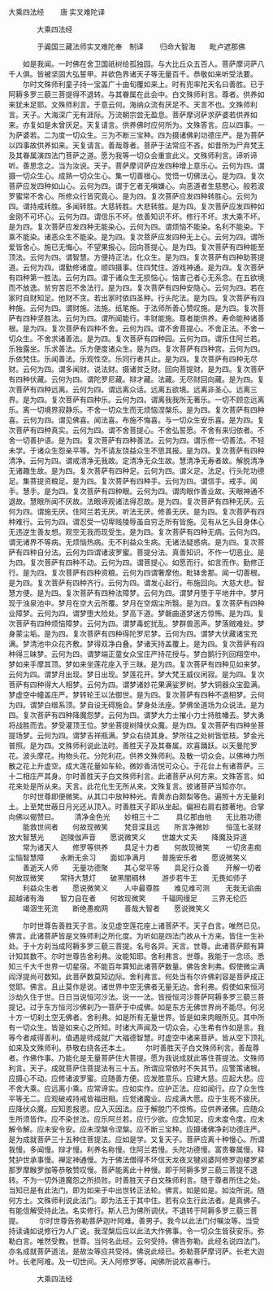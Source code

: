   大乘四法经
　　唐 实叉难陀译




　　　　大乘四法经

　　　　于阗国三藏法师实叉难陀奉　制译
　　归命大智海　　毗卢遮那佛

　　如是我闻。一时佛在舍卫国祇树给孤独园。与大比丘众五百人。菩萨摩诃萨八千人俱。皆被坚固大弘誓甲。并欲色界诸天子等无量百千。恭敬如来听受法要。
　　尔时文殊师利童子持一宝盖广十由旬覆如来上。时有兜率陀天名曰善胜。已于阿耨多罗三藐三菩提得不退转。与其眷属在此会中。白文殊师利言。尊者。供养如来犹未足耶。文殊师利言。于意云何。海纳众流有厌足不。天言不也。文殊师利言。天子。大海深广无有涯际。万流朝宗尝无盈息。菩萨摩诃萨求萨婆若供养如来。亦复如是未曾厌足。天复请言。供养佛时应何所为。文殊答言。应以四事。一为萨婆若。二为度一切众生。三为不断三宝种。四为摄诸佛刹功德庄严。是为菩萨以四事故供养如来。天复请言。善哉尊者。菩萨于法常应不吝。如昔所为尸弃梵王及其眷属演四法门菩萨之道。愿为我等一切众会重宣此义。文殊师利言。谛听谛听。善思念之。当为汝说。天子。菩萨摩诃萨应发四种增上意乐心。云何为四。谓摄一切众生心。成熟一切众生心。集一切善根心。觉悟一切佛法心。是为四。复次菩萨应发四种如山心。云何为四。谓于乞者无嗔嫌心。向恶道者生慈愍心。般若波罗蜜常不舍心。所修众行皆究竟心。是为四。复次菩萨应发四种转胜心。云何为四。谓持戒转胜。多闻转胜。大慈转胜。大悲转胜。是为四。复次菩萨应发四种如金刚不可坏心。云何为四。谓信乐不坏。依善知识不坏。修行不坏。求大乘不坏。是为四。复次菩萨应发四种无能染心。云何为四。谓烦恼不能染。名利不能染。下乘不能染。诸恶众生不能染。是为四。复次菩萨应发四种无上心。云何为四。谓所爱皆舍心。施已无悔心。不望果报心。回向菩提心。是为四。复次菩萨有四种能至顶法。云何为四。谓智慧。方便持正法。化众生。是为四。复次菩萨有四种助菩提道。云何为四。谓勤修诸度。顺四摄事。住四梵住。游戏神通。是为四。复次菩萨有四种第一胜法。云何为四。谓于诸众生无损恼心。恼害己者心无系念。在五欲境而不放逸。贫穷苦厄不舍法行。是为四。复次菩萨有四种安隐心。云何为四。若在家时自财知足。他财不贪。若出家时依四圣种。行头陀法。是为四。复次菩萨有四种施。云何为四。谓财施。法施。纸笔施。于法师所善心赞叹施。是为四。复次菩萨有四种坚胜法。云何为四。谓所闻能行。丰财能施。尊者能供养。寿命能种诸善根。是为四。复次菩萨有四种不舍。云何为四。谓不舍菩提心。不舍正法。不舍一切众生。不舍求诸善法。是为四。复次菩萨有四种园。云何为四。谓乐住阿兰若。乐独露坐。乐求善法。乐方便度诸众生。是为四。复次菩萨有四种宫。云何为四。乐依梵住。乐闻善法。乐观性空。乐同行者共止。是为四。复次菩萨有四种无尽财。云何为四。谓多闻财。说法财。摄诸贫乏财。回向菩提财。是为四。复次菩萨有四种伏藏。云何为四。谓陀罗尼藏。辩才藏。法藏。无尽财回向藏。是为四。复次菩萨有四种远离。云何为四。谓远离众话。远离五欲境。远离非圣心。远离三界。是为四。复次菩萨有四种乐。云何为四。谓离我我所无著乐。一切不顾恋远离乐。离一切境界寂静乐。不舍一切众生而无烦恼涅槃乐。是为四。复次菩萨有四种喜。云何为四。谓见佛喜。闻法喜。布施不悔喜。与一切众生安乐喜。是为四。复次菩萨有四种真实。云何为四。谓不舍菩提心。不舍弘誓愿。不舍有来归依者。不舍一切善护语。是为四。复次菩萨有四种善法。云何为四。谓乐修一切善法。不轻未学。于诸众生怨亲平等。为不请友饶益众生不思其报。是为四。复次菩萨有四种清净。云何为四。谓戒清净无我故。定清净无众生故。慧清净无寿者故。解脱清净无诸趣生故。是为四。复次菩萨有四种足。云何为四。谓义足。法足。行头陀功德足。集菩提资粮足。是为四。复次菩萨有四种手。云何为四。谓信手。戒手。闻手。慧手。是为四。复次菩萨有四种眼。云何为四。谓肉眼作善业故。天眼神通不退故。慧眼所闻不厌故。法眼谛观诸法得忍故。是为四。复次菩萨有四种无厌。云何为四。谓施无厌。住阿兰若无厌。听法无厌。修善无厌。是为四。复次菩萨有四种难行。云何为四。谓忍受一切卑贱陵辱虽自穷乏所有皆施。见有从乞头目身体心无违逆生善友想。观空无我而现受生。是为四。复次菩萨有四种无病。云何为四。谓无诸界不等病。无烦恼热病。无不利益众生病。无诸法疑惑病。是为四。复次菩萨有四种自分法。云何为四谓诸波罗蜜。菩提分法。真善知识。不作一切恶业。是为四。复次菩萨有四种不动。云何为四。谓菩提心。如愿而行。如言而作。勤修正行。是为四。复次菩萨有四种资粮。云何为四谓奢摩他。毗钵舍那。闻一切善根。是为四。复次菩萨有四种齐行。云何为四。谓发心起行。布施回向。大慈大悲。智慧方便。是为四。复次菩萨有四种法障梦。云何为四。谓梦月堕于平地井中。梦月现于浊泉池中。梦月在空大云所覆。梦月在空烟尘所翳。是为四。复次菩萨有四种业障梦。云何为四。谓梦堕大险处。梦高下道。梦磐曲道梦迷方惊怖。是为四。复次菩萨有四种烦恼障梦。云何为四。谓梦毒蛇扰乱。梦群兽恶声。梦落贼难处。梦身蒙尘垢。是为四。复次菩萨有四种得陀罗尼梦。云何为四。谓梦大伏藏诸宝充满。梦清池中众花齐敷。梦得双净白叠。梦诸天持盖覆上。是为四。复次菩萨有四种得三昧梦。云何为四。谓梦端正童女众宝庄严持花授与。梦白鹅行列回翔空中。梦如来手摩其顶。梦如来坐莲花座入于三昧。是为四。复次菩萨有四种见如来梦。云何为四。谓梦月出现。梦日出现。梦莲花开。梦大梵王威仪闲寂。是为四。复次菩萨有四种得大人相梦。云何为四。谓梦诸妙花果满娑罗树。梦大铜器众宝盈满。梦虚空中幢盖庄严。梦转轮王以法御世。是为四。复次菩萨有四种不退相梦。云何为四。谓梦白缯系顶。梦自设无碍施会。梦身处法座。梦佛坐道场为众说法。是为四。复次菩萨有四种降魔怨梦。云何为四。谓梦大力士摧小力士持胜幡去。梦大勇将战胜而去。梦受灌顶王位。梦坐菩提树降伏众魔。是为四。复次菩萨有四种坐菩提场梦。云何为四。谓梦吉祥瓶满。梦众右绕其身。梦所往之处树皆低枝。梦金光普照。是为四。文殊师利说此法时。善胜天子及其眷属。欢喜踊跃。以天曼陀罗花。波头摩花。拘物头花。分陀利花。供养文殊师利。及散一切众会。以佛神力所散之花上升虚空。成大莲花量如车轮。微妙香洁悦可众心。于花台上有诸菩萨。三十二相庄严其身。尔时善胜天子白文殊师利言。此诸菩萨从何方来。文殊答言。如花来处是所从来。天言。此花化生无所从来。文殊复言。彼诸菩萨当知亦尔。
　　尔时世尊即便微笑。从其口中放种种光。青黄赤白颇梨等色。遍照十方无量刹土。上至梵世蔽日月光还从顶入。时善胜天子即从坐起。偏袒右肩右膝著地。合掌向佛以偈赞曰。
　　清净金色光　　妙相三十二
　　具亿那由他　　无比胜功德
　　能救世间者　　何故现微笑
　　梵音深且远　　所言净微妙
　　恒蕰七圣财　　放大智慧光
　　迦陵伽声音　　愿说微笑义
　　世雄大丈夫　　降魔及异道
　　常为诸天人　　修罗等供养
　　具足十力者　　何故现微笑
　　一切贪恚痴　　尘恼智慧障
　　永断无余习　　面如净满月
　　普施安乐者　　愿说微笑义
　　善逝天人师　　无量功德聚
　　其心常平等　　具足行众善
　　开解一切者　　何故现微笑
　　常持大慧灯　　破黑闇稠林
　　游步若牛王　　无畏如师子
　　利益众生者　　愿说微笑义
　　人中最尊胜　　难见难可测
　　无我无谄曲　　超越诸有海
　　智力自在者　　何故现微笑
　　千辐网缦足　　三界无伦匹
　　竭涸生死流　　断绝愚痴网
　　善哉大智者　　愿说微笑义

　　尔时世尊告善胜天子言。汝见虚空莲花座上诸菩萨不。天子白言。唯然已见。佛言。此诸菩萨皆是文殊师利之所化度。为听如是四法门故从十方来。皆住一生补处。于十方刹当成阿耨多罗三藐三菩提。名号各异。天言。世尊。此诸菩萨颇有算计知其数不。尔时世尊告舍利弗。汝能知耶。舍利弗言。世尊。我能于一念顷。悉知三千大千世界一切星宿。不能百年算知此诸菩萨数量。佛告舍利弗。假使微尘满阎浮提尚可数知。此菩萨数莫知边际。舍利弗言。何处当有尔许佛刹容是菩萨成正觉耶。佛言。且止莫作是说。诸世界中空无佛者无量无边。舍利弗。假使如来恒河沙劫久住于世。日日当说恒河沙法。说一一法。皆授恒河沙菩萨阿耨多罗三藐三菩提记。过于东方恒河沙佛刹乃一菩萨于中成佛。如是东方无佛世界尚不能尽。何况十方一切刹土空无佛者。舍利弗。如是所有无量世界。皆是如来肉眼所见。其中所有一切众生。皆是如来心之所知。时诸大声闻及一切众会。心生希有作如是言。我等今者咸得善利。值遇是师成就广大福德智慧。时虚空中诸来菩萨。皆从空下顶礼如来及文殊师利。恭敬右绕各还本土。
　　尔时善胜天子白文殊师利言。善哉尊者。作佛作事。乃能化是无量菩萨住大菩提。愿为我说成就此等住菩提法。文殊师利言。天子。成就菩萨住菩提法有三十五。所谓应常依时不失其节。应警策诸根。应摄心不动。应修诸波罗蜜。应随善方便。应发胜意乐。应建大慈。应起大悲。应不舍大乘。应远离小乘。应常谛实。应如实作。应护正法。应如闻行。应了众生性平等无二。应观破戒持戒皆福田相。应觉诸魔业。应成满大愿。应于生死不疲厌。应降伏众魔。应知恩报恩。应入灭因法。应于解脱门不惊怖。应供养诸佛。应随众生所须皆作。应不染世法。应乐阿兰若。应行少欲。应念知足。应未度令度。应未解令解。应未安令安。应未涅槃令涅槃。应不断三宝种。应摄诸佛净刹功德庄严。是为成就菩萨三十五种住菩提法。应如是学。又复天子。菩萨应离十种慢心。所谓我慢。多闻慢。辩才慢。利养名称慢。住阿兰若慢。头陀功德慢。富贵眷属慢。释梵护世承事慢。禅定神通慢。为于佛法僧得不坏信天龙夜叉犍闼婆阿修罗迦楼罗紧那罗摩睺罗伽等恭敬赞叹慢。菩萨能离此十种慢。即于阿耨多罗三藐三菩提不退转。不为一切外道魔怨之所损败。时善胜天子白文殊师利言。随于尊者所住之处。当知已是有此法门。即为如来于中出世转正法轮。佛言。如是如是。如汝所说。随何方土。文殊师利说此法门。即为法王于其中住。若有众生行此法者。是真佛子。有能信解受持此法。名实修行。斯人已为佛所调伏。不退转于阿耨多罗三藐三菩提。
　　尔时世尊告弥勒菩萨迦叶阿难。善男子。我今以此法门付嘱汝等。当受持读诵如说修行为人广说。我涅槃后应以此法大作佛事。令一切众生皆获安乐。弥勒白言。唯然受教。世尊。当何名此经。云何受持。佛告弥勒。此经名说四法门。亦名成就菩萨道法。是故汝等应共受持。佛说此经已。弥勒菩萨摩诃萨。长老大迦叶。长老阿难。及一切世间。天人阿修罗等。闻佛所说欢喜奉行。

　　　　大乘四法经



